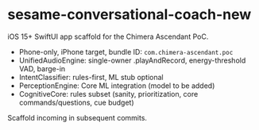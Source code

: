 # sesame-conversational-coach-new

iOS 15+ SwiftUI app scaffold for the Chimera Ascendant PoC.

- Phone-only, iPhone target, bundle ID: `com.chimera-ascendant.poc`
- UnifiedAudioEngine: single-owner .playAndRecord, energy-threshold VAD, barge-in
- IntentClassifier: rules-first, ML stub optional
- PerceptionEngine: Core ML integration (model to be added)
- CognitiveCore: rules subset (sanity, prioritization, core commands/questions, cue budget)

Scaffold incoming in subsequent commits.

